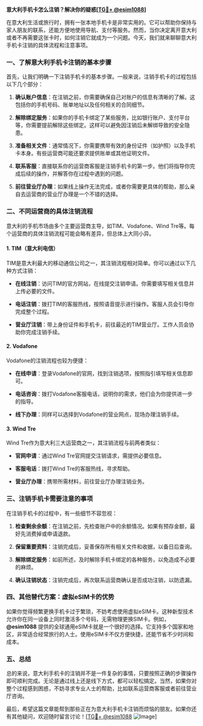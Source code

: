 **意大利手机卡怎么注销？解决你的疑惑[[TG💪+ @esim1088](https://t.me/s/esim1088)]**

在意大利生活或旅行时，拥有一张本地手机卡是非常实用的。它可以帮助你保持与家人朋友的联系，还能方便地使用导航、支付等服务。然而，当你决定离开意大利或者不再需要这张卡时，如何注销它就成为一个问题。今天，我们就来聊聊意大利手机卡注销的具体流程和注意事项。

### 一、了解意大利手机卡注销的基本步骤

首先，让我们明确一下注销手机卡的基本步骤。一般来说，注销手机卡的过程包括以下几个部分：

1. **确认账户信息**：在注销之前，你需要确保自己对账户的信息有清晰的了解。这包括你的手机号码、账单地址以及任何相关的合同细节。
   
2. **解除绑定服务**：如果你的手机卡绑定了某些服务，比如银行账户、支付平台等，你需要提前解除这些绑定。这样可以避免因注销后未解绑导致的安全隐患。

3. **准备相关文件**：通常情况下，你需要携带有效的身份证件（如护照）以及手机卡本身。有些运营商可能还要求提供账单或其他证明文件。

4. **联系客服**：直接联系你的运营商客服是注销手机卡的第一步。他们将指导你完成后续的操作，并解答你在过程中遇到的问题。

5. **前往营业厅办理**：如果线上操作无法完成，或者你需要更具体的帮助，那么亲自去运营商的营业厅办理是一个不错的选择。

### 二、不同运营商的具体注销流程

意大利的手机市场由多个主要运营商主导，如TIM、Vodafone、Wind Tre等。每个运营商的具体注销流程可能会略有差异，但总体上大同小异。

#### 1. TIM（意大利电信）

TIM是意大利最大的移动通信公司之一，其注销流程相对简单。你可以通过以下几种方式注销：

- **在线注销**：访问TIM的官方网站，在线提交注销申请。你需要填写相关信息并上传必要的文件。
  
- **电话注销**：拨打TIM的客服热线，按照语音提示进行操作。客服人员会引导你完成整个过程。

- **营业厅注销**：带上身份证件和手机卡，前往最近的TIM营业厅。工作人员会协助你完成注销手续。

#### 2. Vodafone

Vodafone的注销流程也较为便捷：

- **在线申请**：登录Vodafone的官网，找到注销选项，按照指引填写相关信息即可。

- **电话咨询**：拨打Vodafone客服电话，说明你的需求，他们会为你提供进一步的指导。

- **线下办理**：同样可以选择到Vodafone的营业网点，现场办理注销手续。

#### 3. Wind Tre

Wind Tre作为意大利三大运营商之一，其注销流程与前两者类似：

- **官网申请**：通过Wind Tre官网提交注销请求，需提供必要信息。

- **客服电话**：拨打Wind Tre的客服热线，寻求帮助。

- **营业厅办理**：携带所需材料，前往营业厅办理注销业务。

### 三、注销手机卡需要注意的事项

在注销手机卡的过程中，有一些细节不容忽视：

1. **检查剩余余额**：在注销之前，先检查账户中的余额情况。如果有预存金额，最好先消费掉或申请退款。

2. **保留重要资料**：注销完成后，妥善保存所有相关文件和收据，以备日后查询。

3. **解除绑定服务**：如前所述，及时解除手机卡绑定的各种服务，以免造成不必要的麻烦。

4. **确认注销状态**：注销完成后，再次联系运营商确认是否成功注销，以防遗漏。

### 四、其他替代方案：虚拟eSIM卡的优势

如果你觉得频繁更换手机卡过于繁琐，不妨考虑使用虚拟eSIM卡。这种新型技术允许你在同一设备上同时激活多个号码，无需物理更换SIM卡。例如，**@esim1088** 提供的全球通用eSIM卡就是一个很好的选择。它支持多个国家和地区，非常适合经常旅行的人士。使用eSIM卡不仅方便快捷，还能节省不少时间和成本。

### 五、总结

总的来说，意大利手机卡的注销并不是一件复杂的事情，只要按照正确的步骤操作即可顺利完成。无论是通过线上还是线下方式，都可以轻松搞定。当然，如果你对整个过程感到困惑，不妨寻求专业人士的帮助，比如联系运营商客服或者前往营业厅咨询。

最后，希望这篇文章能帮到那些正在为意大利手机卡注销而烦恼的朋友。如果你还有其他疑问，欢迎随时留言讨论！[[TG💪+ @esim1088](https://t.me/s/esim1088) ![Image](https://i.postimg.cc/4NQfJmqS/Snipaste-2025-05-13-00-14-12.png)]